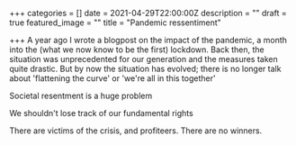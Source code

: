 +++
categories = []
date = 2021-04-29T22:00:00Z
description = ""
draft = true
featured_image = ""
title = "Pandemic ressentiment"

+++
A year ago I wrote a blogpost on the impact of the pandemic, a month into the (what we now know to be the first) lockdown. Back then, the situation was unprecedented for our generation and the measures taken quite drastic. But by now the situation has evolved; there is no longer talk about 'flattening the curve' or 'we're all in this together'

Societal resentment is a huge problem

We shouldn't lose track of our fundamental rights

There are victims of the crisis, and profiteers. There are no winners.